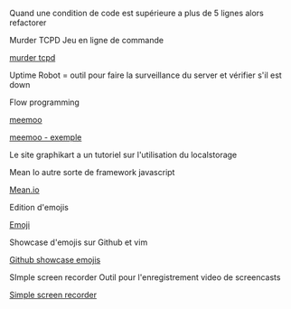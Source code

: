 Quand une condition de code est supérieure a plus de 5 lignes alors refactorer

Murder TCPD Jeu en ligne de commande

[murder tcpd](https://github.com/veltman/clmystery)

Uptime Robot = outil pour faire la surveillance du server et vérifier s'il est down

Flow programming

[meemoo](http://meemoo.org/)

[meemoo - exemple](http://meemoo.org/iframework/#example/cam2gif)

Le site graphikart a un tutoriel sur l'utilisation du localstorage

Mean Io autre sorte de framework javascript

[Mean.io](http://mean.io)

Edition d'emojis

[Emoji](http://www.emoji-cheat-sheet.com/)

Showcase d'emojis sur Github et vim 

[Github showcase emojis](https://github.com/showcases/emoji)


SImple screen recorder Outil pour l'enregistrement video de screencasts

[Simple screen recorder](http://www.maartenbaert.be/simplescreenrecorder/)
